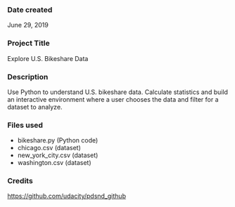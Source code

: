 ### Date created
June 29, 2019

### Project Title
Explore U.S. Bikeshare Data

### Description
Use Python to understand U.S. bikeshare data. Calculate statistics and build an interactive environment where a user chooses the data and filter for a dataset to analyze.

### Files used
- bikeshare.py (Python code)
- chicago.csv (dataset)
- new_york_city.csv (dataset)
- washington.csv (dataset)

### Credits
https://github.com/udacity/pdsnd_github

